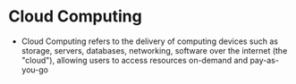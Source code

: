 # Cloud Computing
- Cloud Computing refers to the delivery of computing devices such as storage, servers, databases, networking, software over the internet (the "cloud"), allowing users to access resources on-demand and pay-as-you-go
